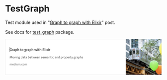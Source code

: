 # TestGraph

Test module used in
"[Graph to graph with Elixir]()"
post.

See docs for [test_graph](https://tonyhammond.github.io/ex_mples/test_graph/doc/) package.

![medium-post-7.png](../images/medium-post-7.png)
